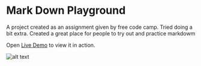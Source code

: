 # Mark Down Playground

A project created as an assignment given by free code camp. Tried doing a bit extra. Created a great place for people to try out and practice markdowm

Open [Live Demo](https://markdown-playground.netlify.app/) to view it in action.


![alt text](https://drive.google.com/file/d/1Y_KNoavZVEEYhdg9jYY32BCPXuHo0IN-/view?usp=sharing)
